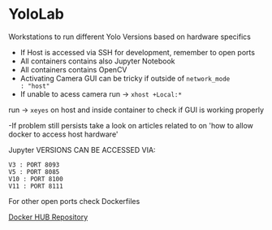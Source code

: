 # YoloLab

Workstations to run different Yolo Versions based on hardware specifics

- If Host is accessed via SSH for development, remember to open ports
- All containers contains also Jupyter Notebook
- All containers contains OpenCV
- Activating Camera GUI can be tricky if outside of <code>network_mode : "host"</code>
- If unable to acess camera run  ->  <code>xhost +Local:*</code>

 run -> <code>xeyes</code> on host and inside container to check if GUI is working properly
  
 -If problem still persists take a look on articles related to on 'how to allow docker to access host hardware'

Jupyter VERSIONS CAN BE ACCESSED VIA:

<code>V3  : PORT 8093</code><br>
<code>V5  : PORT 8085</code><br>
<code>V10 : PORT 8100</code><br>
<code>V11 : PORT 8111</code><br>

For other open ports check Dockerfiles

<div><a href="https://hub.docker.com/repositories/josevaldojnr"> Docker HUB Repository</a></div>

